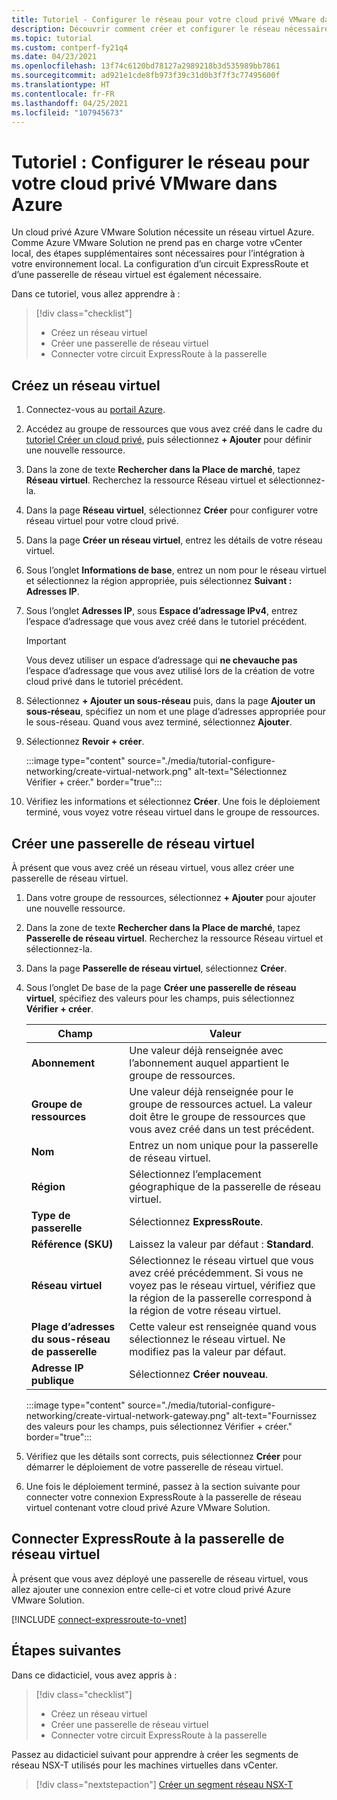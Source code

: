 ```yaml
---
title: Tutoriel - Configurer le réseau pour votre cloud privé VMware dans Azure
description: Découvrir comment créer et configurer le réseau nécessaire au déploiement de votre cloud privé dans Azure
ms.topic: tutorial
ms.custom: contperf-fy21q4
ms.date: 04/23/2021
ms.openlocfilehash: 13f74c6120bd78127a2989218b3d535989bb7861
ms.sourcegitcommit: ad921e1cde8fb973f39c31d0b3f7f3c77495600f
ms.translationtype: HT
ms.contentlocale: fr-FR
ms.lasthandoff: 04/25/2021
ms.locfileid: "107945673"
---
```

# <a name="tutorial-configure-networking-for-your-vmware-private-cloud-in-azure"></a>Tutoriel : Configurer le réseau pour votre cloud privé VMware dans Azure

Un cloud privé Azure VMware Solution nécessite un réseau virtuel Azure. Comme Azure VMware Solution ne prend pas en charge votre vCenter local, des étapes supplémentaires sont nécessaires pour l’intégration à votre environnement local. La configuration d’un circuit ExpressRoute et d’une passerelle de réseau virtuel est également nécessaire.

Dans ce tutoriel, vous allez apprendre à :

> [!div class="checklist"]
> * Créez un réseau virtuel
> * Créer une passerelle de réseau virtuel
> * Connecter votre circuit ExpressRoute à la passerelle


## <a name="create-a-virtual-network"></a>Créez un réseau virtuel

1. Connectez-vous au [portail Azure](https://portal.azure.com).

1. Accédez au groupe de ressources que vous avez créé dans le cadre du [tutoriel Créer un cloud privé](tutorial-create-private-cloud.md), puis sélectionnez **+ Ajouter** pour définir une nouvelle ressource. 

1. Dans la zone de texte **Rechercher dans la Place de marché**, tapez **Réseau virtuel**. Recherchez la ressource Réseau virtuel et sélectionnez-la.

1. Dans la page **Réseau virtuel**, sélectionnez **Créer** pour configurer votre réseau virtuel pour votre cloud privé.

1. Dans la page **Créer un réseau virtuel**, entrez les détails de votre réseau virtuel.

1. Sous l’onglet **Informations de base**, entrez un nom pour le réseau virtuel et sélectionnez la région appropriée, puis sélectionnez **Suivant : Adresses IP**.

1. Sous l’onglet **Adresses IP**, sous **Espace d’adressage IPv4**, entrez l’espace d’adressage que vous avez créé dans le tutoriel précédent.

   > [!IMPORTANT]
   > Vous devez utiliser un espace d’adressage qui **ne chevauche pas** l’espace d’adressage que vous avez utilisé lors de la création de votre cloud privé dans le tutoriel précédent.

1. Sélectionnez **+ Ajouter un sous-réseau** puis, dans la page **Ajouter un sous-réseau**, spécifiez un nom et une plage d’adresses appropriée pour le sous-réseau. Quand vous avez terminé, sélectionnez **Ajouter**.

1. Sélectionnez **Revoir + créer**.

   :::image type="content" source="./media/tutorial-configure-networking/create-virtual-network.png" alt-text="Sélectionnez Vérifier + créer." border="true":::

1. Vérifiez les informations et sélectionnez **Créer**. Une fois le déploiement terminé, vous voyez votre réseau virtuel dans le groupe de ressources.

## <a name="create-a-virtual-network-gateway"></a>Créer une passerelle de réseau virtuel

À présent que vous avez créé un réseau virtuel, vous allez créer une passerelle de réseau virtuel.

1. Dans votre groupe de ressources, sélectionnez **+ Ajouter** pour ajouter une nouvelle ressource.

1. Dans la zone de texte **Rechercher dans la Place de marché**, tapez **Passerelle de réseau virtuel**. Recherchez la ressource Réseau virtuel et sélectionnez-la.

1. Dans la page **Passerelle de réseau virtuel**, sélectionnez **Créer**.

1. Sous l’onglet De base de la page **Créer une passerelle de réseau virtuel**, spécifiez des valeurs pour les champs, puis sélectionnez **Vérifier + créer**. 

   | Champ | Valeur |
   | --- | --- |
   | **Abonnement** | Une valeur déjà renseignée avec l’abonnement auquel appartient le groupe de ressources. |
   | **Groupe de ressources** | Une valeur déjà renseignée pour le groupe de ressources actuel. La valeur doit être le groupe de ressources que vous avez créé dans un test précédent. |
   | **Nom** | Entrez un nom unique pour la passerelle de réseau virtuel. |
   | **Région** | Sélectionnez l’emplacement géographique de la passerelle de réseau virtuel. |
   | **Type de passerelle** | Sélectionnez **ExpressRoute**. |
   | **Référence (SKU)** | Laissez la valeur par défaut : **Standard**. |
   | **Réseau virtuel** | Sélectionnez le réseau virtuel que vous avez créé précédemment. Si vous ne voyez pas le réseau virtuel, vérifiez que la région de la passerelle correspond à la région de votre réseau virtuel. |
   | **Plage d’adresses du sous-réseau de passerelle** | Cette valeur est renseignée quand vous sélectionnez le réseau virtuel. Ne modifiez pas la valeur par défaut. |
   | **Adresse IP publique** | Sélectionnez **Créer nouveau**. |

   :::image type="content" source="./media/tutorial-configure-networking/create-virtual-network-gateway.png" alt-text="Fournissez des valeurs pour les champs, puis sélectionnez Vérifier + créer." border="true":::

1. Vérifiez que les détails sont corrects, puis sélectionnez **Créer** pour démarrer le déploiement de votre passerelle de réseau virtuel. 
1. Une fois le déploiement terminé, passez à la section suivante pour connecter votre connexion ExpressRoute à la passerelle de réseau virtuel contenant votre cloud privé Azure VMware Solution.

## <a name="connect-expressroute-to-the-virtual-network-gateway"></a>Connecter ExpressRoute à la passerelle de réseau virtuel

À présent que vous avez déployé une passerelle de réseau virtuel, vous allez ajouter une connexion entre celle-ci et votre cloud privé Azure VMware Solution.

[!INCLUDE [connect-expressroute-to-vnet](includes/connect-expressroute-vnet.md)]


## <a name="next-steps"></a>Étapes suivantes

Dans ce didacticiel, vous avez appris à :

> [!div class="checklist"]
> * Créez un réseau virtuel
> * Créer une passerelle de réseau virtuel
> * Connecter votre circuit ExpressRoute à la passerelle


Passez au didacticiel suivant pour apprendre à créer les segments de réseau NSX-T utilisés pour les machines virtuelles dans vCenter.

> [!div class="nextstepaction"]
> [Créer un segment réseau NSX-T](tutorial-nsx-t-network-segment.md)